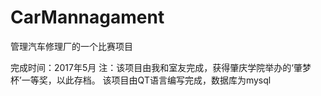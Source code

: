 # CarMannagament
管理汽车修理厂的一个比赛项目

完成时间：2017年5月
注：该项目由我和室友完成，获得肇庆学院举办的‘肇梦杯’一等奖，以此存档。
该项目由QT语言编写完成，数据库为mysql
